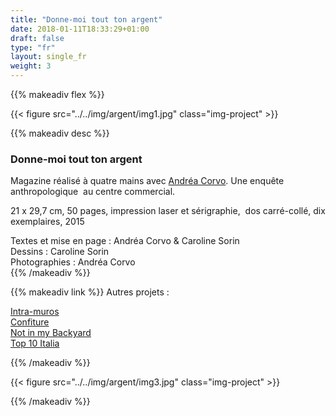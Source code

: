 ```yaml
---
title: "Donne-moi tout ton argent"
date: 2018-01-11T18:33:29+01:00
draft: false
type: "fr"
layout: single_fr
weight: 3
---
```


{{% makeadiv flex %}}

{{< figure src="../../img/argent/img1.jpg" class="img-project" >}}

{{% makeadiv desc %}}
### Donne-moi tout ton argent

Magazine réalisé à quatre mains avec [Andréa Corvo](http://andreacorvo.com/). Une enquête anthropologique  au centre commercial.

21 x 29,7 cm, 50 pages, impression laser et sérigraphie,  dos carré-collé, dix exemplaires, 2015

Textes et mise en page : Andréa Corvo & Caroline Sorin  
Dessins : Caroline Sorin  
Photographies : Andréa Corvo  
{{% /makeadiv %}}

{{% makeadiv link %}}
Autres projets :

[Intra-muros](http://www.carolinesorin.com/fr/intramuros)  
[Confiture](http://www.carolinesorin.com/fr/confiture)  
[Not in my Backyard](http://www.carolinesorin.com/fr/backyard)  
[Top 10 Italia](http://www.carolinesorin.com/fr/italia)  


{{% /makeadiv %}}

{{< figure src="../../img/argent/img3.jpg" class="img-project" >}}

{{% /makeadiv %}}